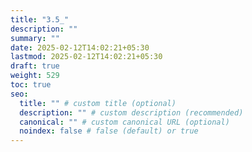 ```yaml
---
title: "3.5_"
description: ""
summary: ""
date: 2025-02-12T14:02:21+05:30
lastmod: 2025-02-12T14:02:21+05:30
draft: true
weight: 529
toc: true
seo:
  title: "" # custom title (optional)
  description: "" # custom description (recommended)
  canonical: "" # custom canonical URL (optional)
  noindex: false # false (default) or true
---
```

